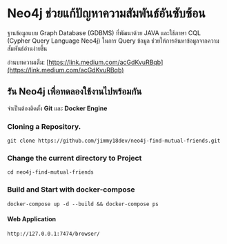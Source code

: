 # Neo4j ช่วยแก้ปัญหาความสัมพันธ์อันซับซ้อน
ฐานข้อมูลแบบ Graph Database (GDBMS) ที่พัฒนาด้วย JAVA และใช้ภาษา CQL (Cypher Query Language Neo4j) ในการ Query ข้อมูล ช่วยให้การค้นหาข้อมูลจากความสัมพันธ์อ่านง่ายขึ้น

อ่านบทความเต็ม: [https://link.medium.com/acGdKvuRBqb](https://link.medium.com/acGdKvuRBqb) 

## รัน Neo4j เพื่อทดลองใช้งานไปพร้อมกัน
จำเป็นต้องติดตั้ง **Git** และ **Docker Engine**

### Cloning a Repository.
```
git clone https://github.com/jimmy18dev/neo4j-find-mutual-friends.git
```

### Change the current directory to Project
```
cd neo4j-find-mutual-friends
```

### Build and Start with docker-compose
```
docker-compose up -d --build && docker-compose ps
```

#### Web Application
```
http://127.0.0.1:7474/browser/
```